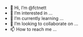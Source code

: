 - 👋 Hi, I’m @fctnett
- 👀 I’m interested in ...
- 🌱 I’m currently learning ...
- 💞️ I’m looking to collaborate on ...
- 📫 How to reach me ...

<!---
fctnett/fctnett is a ✨ special ✨ repository because its `README.md` (this file) appears on your GitHub profile.
You can click the Preview link to take a look at your changes.
--->
